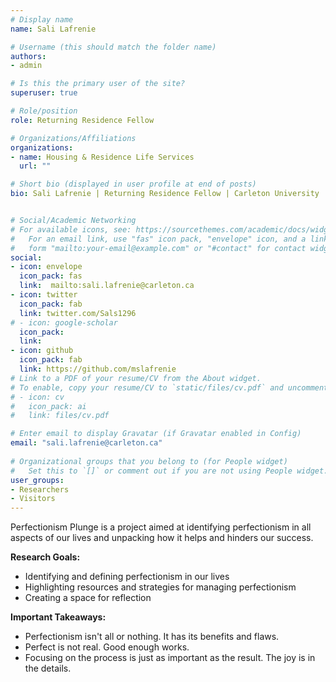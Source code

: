 ```yaml
---
# Display name
name: Sali Lafrenie

# Username (this should match the folder name)
authors:
- admin

# Is this the primary user of the site?
superuser: true

# Role/position
role: Returning Residence Fellow

# Organizations/Affiliations
organizations: 
- name: Housing & Residence Life Services
  url: ""

# Short bio (displayed in user profile at end of posts)
bio: Sali Lafrenie | Returning Residence Fellow | Carleton University | Independent Research Project


# Social/Academic Networking
# For available icons, see: https://sourcethemes.com/academic/docs/widgets/#icons
#   For an email link, use "fas" icon pack, "envelope" icon, and a link in the
#   form "mailto:your-email@example.com" or "#contact" for contact widget.
social:
- icon: envelope
  icon_pack: fas
  link:  mailto:sali.lafrenie@carleton.ca
- icon: twitter
  icon_pack: fab
  link: twitter.com/Sals1296
# - icon: google-scholar
  icon_pack: 
  link: 
- icon: github
  icon_pack: fab
  link: https://github.com/mslafrenie
# Link to a PDF of your resume/CV from the About widget.
# To enable, copy your resume/CV to `static/files/cv.pdf` and uncomment the lines below.  
# - icon: cv
#   icon_pack: ai
#   link: files/cv.pdf

# Enter email to display Gravatar (if Gravatar enabled in Config)
email: "sali.lafrenie@carleton.ca"
  
# Organizational groups that you belong to (for People widget)
#   Set this to `[]` or comment out if you are not using People widget.  
user_groups:
- Researchers
- Visitors
---
```


Perfectionism Plunge is a project aimed at identifying perfectionism in all aspects of our lives and unpacking how it helps and hinders our success.

**Research Goals:** 

-  Identifying and defining perfectionism in our lives
-  Highlighting resources and strategies for managing perfectionism
-  Creating a space for reflection

**Important Takeaways:**

-  Perfectionism isn't all or nothing. It has its benefits and flaws.
-  Perfect is not real. Good enough works.
-  Focusing on the process is just as important as the result. The joy is in the details.
